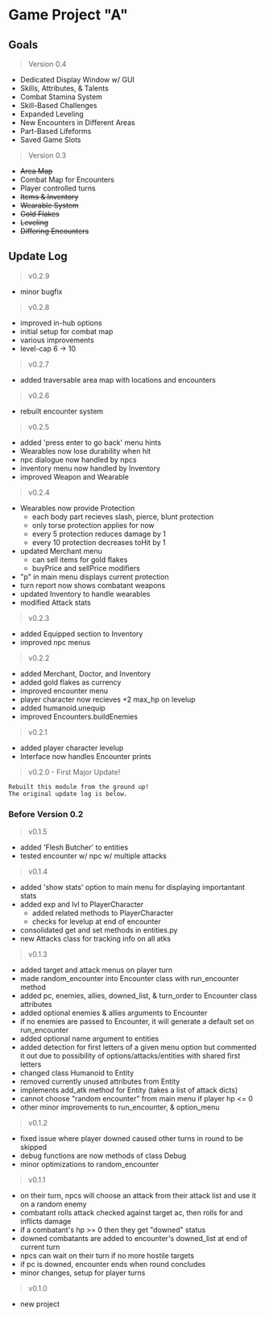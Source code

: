 # Game Project "A"

## Goals

> Version 0.4
- Dedicated Display Window w/ GUI
- Skills, Attributes, & Talents
- Combat Stamina System
- Skill-Based Challenges
- Expanded Leveling
- New Encounters in Different Areas
- Part-Based Lifeforms
- Saved Game Slots

> Version 0.3
- ~~Area Map~~
- Combat Map for Encounters
- Player controlled turns
- ~~Items & Inventory~~
- ~~Wearable System~~
- ~~Gold Flakes~~
- ~~Leveling~~
- ~~Differing Encounters~~

## Update Log

> v0.2.9
- minor bugfix

> v0.2.8
- improved in-hub options
- initial setup for combat map
- various improvements
- level-cap 6 -> 10

> v0.2.7
- added traversable area map with locations and encounters

> v0.2.6
- rebuilt encounter system

> v0.2.5
- added 'press enter to go back' menu hints
- Wearables now lose durability when hit
- npc dialogue now handled by npcs
- inventory menu now handled by Inventory
- improved Weapon and Wearable

> v0.2.4
- Wearables now provide Protection
  - each body part recieves slash, pierce, blunt protection
  - only torse protection applies for now
  - every 5 protection reduces damage by 1
  - every 10 protection decreases toHit by 1
- updated Merchant menu
  - can sell items for gold flakes
  - buyPrice and sellPrice modifiers
- "p" in main menu displays current protection
- turn report now shows combatant weapons
- updated Inventory to handle wearables
- modified Attack stats

> v0.2.3
- added Equipped section to Inventory
- improved npc menus

> v0.2.2
- added Merchant, Doctor, and Inventory
- added gold flakes as currency
- improved encounter menu
- player character now recieves +2 max_hp on levelup
- added humanoid.unequip
- improved Encounters.buildEnemies

> v0.2.1
- added player character levelup
- Interface now handles Encounter prints

> v0.2.0 - First Major Update!
  
    Rebuilt this module from the ground up!
    The original update log is below.

### Before Version 0.2

> v0.1.5
- added 'Flesh Butcher' to entities
- tested encounter w/ npc w/ multiple attacks

> v0.1.4
- added 'show stats' option to main menu for displaying importantant stats
- added exp and lvl to PlayerCharacter
  - added related methods to PlayerCharacter
  - checks for levelup at end of encounter
- consolidated get and set methods in entities.py
- new Attacks class for tracking info on all atks

> v0.1.3
- added target and attack menus on player turn
- made random_encounter into Encounter class with run_encounter method
- added pc, enemies, allies, downed_list, & turn_order to Encounter class attributes
- added optional enemies & allies arguments to Encounter
- if no enemies are passed to Encounter, it will generate a default set on run_encounter
- added optional name argument to entities
- added detection for first letters of a given menu option but commented it out due to possibility of options/attacks/entities with shared first letters
- changed class Humanoid to Entity
- removed currently unused attributes from Entity
- implements add_atk method for Entity (takes a list of attack dicts)
- cannot choose "random encounter" from main menu if player hp <= 0
- other minor improvements to run_encounter, & option_menu

> v0.1.2
- fixed issue where player downed caused other turns in round to be skipped
- debug functions are now methods of class Debug
- minor optimizations to random_encounter

> v0.1.1
- on their turn, npcs will choose an attack from their attack list and use it on a random enemy
- combatant rolls attack checked against target ac, then rolls for and inflicts damage
- if a combatant's hp >= 0 then they get "downed" status
- downed combatants are added to encounter's downed_list at end of current turn
- npcs can wait on their turn if no more hostile targets
- if pc is downed, encounter ends when round concludes
- minor changes, setup for player turns

> v0.1.0
- new project
